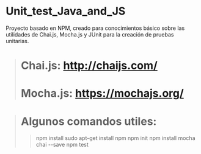 # Unit_test_Java_and_JS

Proyecto basado en NPM, creado para conocimientos básico sobre las utilidades de Chai.js, Mocha.js y JUnit para la creación de pruebas unitarias.

># Chai.js: http://chaijs.com/
># Mocha.js: https://mochajs.org/

># Algunos comandos utiles:
>> npm install
>> sudo apt-get install npm
>> npm init
>> npm install mocha chai --save
>> npm test
